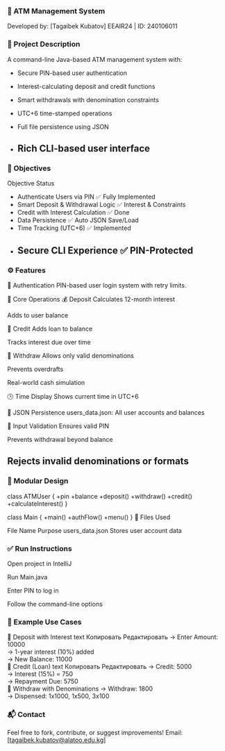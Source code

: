 ### 🏦 ATM Management System
Developed by: [Tagaibek Kubatov]
EEAIR24 | ID: 240106011

### 📘 Project Description
A command-line Java-based ATM management system with:

- Secure PIN-based user authentication

- Interest-calculating deposit and credit functions

- Smart withdrawals with denomination constraints

- UTC+6 time-stamped operations

- Full file persistence using JSON

- Rich CLI-based user interface
  ---

### 🎯 Objectives

Objective	Status
- Authenticate Users via PIN	✅ Fully Implemented
- Smart Deposit & Withdrawal Logic	✅ Interest & Constraints
- Credit with Interest Calculation	✅ Done
- Data Persistence	✅ Auto JSON Save/Load
- Time Tracking (UTC+6)	✅ Implemented
- Secure CLI Experience	✅ PIN-Protected
  ---
### ⚙️ Features
🔐 Authentication
PIN-based user login system with retry limits.

🔁 Core Operations
💰 Deposit
Calculates 12-month interest

Adds to user balance

💸 Credit
Adds loan to balance

Tracks interest due over time

🏧 Withdraw
Allows only valid denominations

Prevents overdrafts

Real-world cash simulation

🕒 Time Display
Shows current time in UTC+6

📄 JSON Persistence
users_data.json: All user accounts and balances

🧪 Input Validation
Ensures valid PIN

Prevents withdrawal beyond balance

Rejects invalid denominations or formats
  ---

### 🧩 Modular Design

class ATMUser {
    +pin
    +balance
    +deposit()
    +withdraw()
    +credit()
    +calculateInterest()
}

class Main {
    +main()
    +authFlow()
    +menu()
}
📁 Files Used

File Name	Purpose
users_data.json	Stores user account data
### ✅ Run Instructions
Open project in IntelliJ

Run Main.java

Enter PIN to log in

Follow the command-line options

### 🔐 Example Use Cases
📌 Deposit with Interest
text
Копировать
Редактировать
→ Enter Amount: 10000  
→ 1-year interest (10%) added  
→ New Balance: 11000  
📌 Credit (Loan)
text
Копировать
Редактировать
→ Credit: 5000  
→ Interest (15%) = 750  
→ Repayment Due: 5750  
📌 Withdraw with Denominations
→ Withdraw: 1800  
→ Dispensed: 1x1000, 1x500, 3x100  
### 📬 Contact
Feel free to fork, contribute, or suggest improvements!
Email: [tagaibek.kubatov@alatoo.edu.kg]

